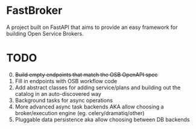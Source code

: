 FastBroker
==========

A project built on FastAPI that aims to provide an easy framework for building Open Service Brokers.

TODO
====

0. ~~Build empty endpoints that match the OSB OpenAPI spec~~
0. Fill in endpoints with OSB workflow code
0. Add abstract classes for adding service/plans and building out the catalog in an auto-discovered way
0. Background tasks for async operations
0. More advanced async task backends AKA allow choosing a broker/execution engine (eg. celery/dramatiq/other)
0. Pluggable data persistence aka allow choosing between DB backends
